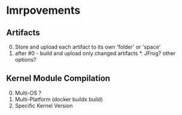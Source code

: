# Imrpovements

## Artifacts
0. Store and upload each artifact to its own 'folder' or 'space'
1. after #0 - build and upload only changed artifacts
*. JFrog? other options?

## Kernel Module Compilation
0. Multi-OS ?
1. Multi-Platform (docker buildx build)
2. Specific Kernel Version

